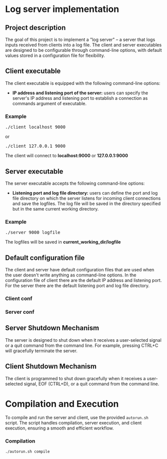 # Log server implementation

## Project description

The goal of this project is to implement a "log server" – a server that logs inputs received from clients into a log file. The client and server executables are designed to be configurable through command-line options, with default values stored in a configuration file for flexibility.

## Client executable

The client executable is equipped with the following command-line options:

- **IP address and listening port of the server:** users can specify the server's IP address and listening port to establish a connection as commands argument of executable.
### Example
<pre>./client localhost 9000</pre>
or
<pre>./client 127.0.0.1 9000</pre>
The client will connect to **localhost:9000** or **127.0.0.1:9000**
## Server executable

The server executable accepts the following command-line options:

- **Listening port and log file directory:** users can define the port and log file directory on which the server listens for incoming client connections and save the logfiles. The log file will be saved in the directory specified but in the same current working directory. 
### Example
<pre>./server 9000 logfile</pre>
The logfiles will be saved in **current_working_dir/logfile**
## Default configuration file
The client and server have default configuration files that are used when the user doesn't write anything as command-line options. In the configuration file of client there are the default IP address and listening port. For the server there are the default listening port and log file directory. 
### Client conf

### Server conf

## Server Shutdown Mechanism

The server is designed to shut down when it receives a user-selected signal or a quit command from the command line. For example, pressing CTRL+C will gracefully terminate the server.

## Client Shutdown Mechanism

The client is programmed to shut down gracefully when it receives a user-selected signal, EOF (CTRL+D), or a quit command from the command line.

# Compilation and Execution

To compile and run the server and client, use the provided `autorun.sh` script. The script handles compilation, server execution, and client execution, ensuring a smooth and efficient workflow.

### Compilation

```bash
./autorun.sh compile
